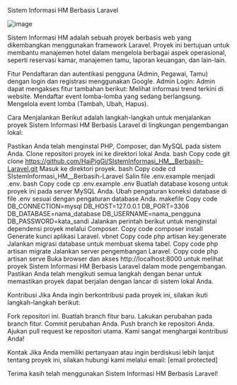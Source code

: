 Sistem Informasi HM Berbasis Laravel

![image](https://github.com/HaiPigGi/SIstemInformasi_HM__Berbasih-Laravel/assets/119752348/f76a8c2e-4551-48f5-b4bf-b0b73d140287)


Sistem Informasi HM adalah sebuah proyek berbasis web yang dikembangkan menggunakan framework Laravel. Proyek ini bertujuan untuk membantu manajemen hotel dalam mengelola berbagai aspek operasional, seperti reservasi kamar, manajemen tamu, laporan keuangan, dan lain-lain.

Fitur
Pendaftaran dan autentikasi pengguna (Admin, Pegawai, Tamu) dengan login dan registrasi menggunakan Google.
Admin Login: Admin dapat mengakses fitur tambahan berikut:
Melihat informasi trend terkini di website.
Mendaftar event lomba-lomba yang sedang berlangsung.
Mengelola event lomba (Tambah, Ubah, Hapus).

Cara Menjalankan
Berikut adalah langkah-langkah untuk menjalankan proyek Sistem Informasi HM Berbasis Laravel di lingkungan pengembangan lokal:

Pastikan Anda telah menginstal PHP, Composer, dan MySQL pada sistem Anda.
Clone repositori proyek ini ke direktori lokal Anda.
bash
Copy code
git clone https://github.com/HaiPigGi/SIstemInformasi_HM__Berbasih-Laravel.git
Masuk ke direktori proyek.
bash
Copy code
cd SIstemInformasi_HM__Berbasih-Laravel
Salin file .env.example menjadi .env.
bash
Copy code
cp .env.example .env
Buatlah database kosong untuk proyek ini pada server MySQL Anda.
Ubah pengaturan koneksi database di file .env sesuai dengan pengaturan database Anda.
makefile
Copy code
DB_CONNECTION=mysql
DB_HOST=127.0.0.1
DB_PORT=3306
DB_DATABASE=nama_database
DB_USERNAME=nama_pengguna
DB_PASSWORD=kata_sandi
Jalankan perintah berikut untuk menginstal dependensi proyek melalui Composer.
Copy code
composer install
Generate kunci aplikasi Laravel.
vbnet
Copy code
php artisan key:generate
Jalankan migrasi database untuk membuat skema tabel.
Copy code
php artisan migrate
Jalankan server pengembangan Laravel.
Copy code
php artisan serve
Buka browser dan akses http://localhost:8000 untuk melihat proyek Sistem Informasi HM Berbasis Laravel dalam mode pengembangan.
Pastikan Anda telah mengikuti semua langkah dengan benar untuk memastikan proyek dapat berjalan dengan lancar di sistem lokal Anda.

Kontribusi
Jika Anda ingin berkontribusi pada proyek ini, silakan ikuti langkah-langkah berikut:

Fork repositori ini.
Buatlah branch fitur baru.
Lakukan perubahan pada branch fitur.
Commit perubahan Anda.
Push branch ke repositori Anda.
Ajukan pull request ke repositori utama.
Kami sangat menghargai kontribusi Anda!

Kontak
Jika Anda memiliki pertanyaan atau ingin berdiskusi lebih lanjut tentang proyek ini, silakan hubungi kami melalui email: [email protected]

Terima kasih telah menggunakan Sistem Informasi HM Berbasis Laravel!
